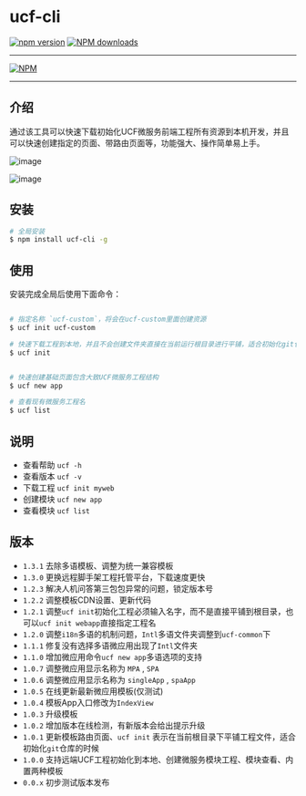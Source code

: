 # ucf-cli

[![npm version](https://img.shields.io/npm/v/ucf-cli.svg)](https://www.npmjs.com/package/ucf-cli)
[![NPM downloads](http://img.shields.io/npm/dt/ucf-cli.svg?style=flat)](https://npmjs.org/package/ucf-cli)

---

[![NPM](https://nodei.co/npm/ucf-cli.png)](https://nodei.co/npm/ucf-cli/)

---

## 介绍

通过该工具可以快速下载初始化UCF微服务前端工程所有资源到本机开发，并且可以快速创建指定的页面、带路由页面等，功能强大、操作简单易上手。

![image](http://iuap-design-cdn.oss-cn-beijing.aliyuncs.com/static/uba/gui/img/ucf-cli.gif)

![image](http://iuap-design-cdn.oss-cn-beijing.aliyuncs.com/static/uba/gui/img/ucf-cli-err.png)


## 安装


```bash
# 全局安装
$ npm install ucf-cli -g
```

## 使用

安装完成全局后使用下面命令：

```bash

# 指定名称 `ucf-custom`，将会在ucf-custom里面创建资源
$ ucf init ucf-custom

# 快速下载工程到本地，并且不会创建文件夹直接在当前运行根目录进行平铺，适合初始化git仓库使用
$ ucf init


# 快速创建基础页面包含大致UCF微服务工程结构
$ ucf new app

# 查看现有微服务工程名
$ ucf list

```

## 说明

- 查看帮助 `ucf -h`
- 查看版本 `ucf -v`
- 下载工程 `ucf init myweb`
- 创建模块 `ucf new app`
- 查看模块 `ucf list`



## 版本

- `1.3.1` 去除多语模板、调整为统一兼容模板
- `1.3.0` 更换远程脚手架工程托管平台，下载速度更快
- `1.2.3` 解决人机问答第三包包异常的问题，锁定版本号
- `1.2.2` 调整模板CDN设置、更新代码
- `1.2.1` 调整`ucf init`初始化工程必须输入名字，而不是直接平铺到根目录，也可以`ucf init webapp`直接指定工程名
- `1.2.0` 调整`i18n`多语的机制问题，`Intl`多语文件夹调整到`ucf-common`下
- `1.1.1` 修复没有选择多语微应用出现了`Intl`文件夹
- `1.1.0` 增加微应用命令`ucf new app`多语选项的支持
- `1.0.7` 调整微应用显示名称为 `MPA` , `SPA`
- `1.0.6` 调整微应用显示名称为 `singleApp` , `spaApp`
- `1.0.5` 在线更新最新微应用模板(仅测试)
- `1.0.4` 模板App入口修改为`IndexView`
- `1.0.3` 升级模板
- `1.0.2` 增加版本在线检测，有新版本会给出提示升级
- `1.0.1` 更新模板路由页面、`ucf init` 表示在当前根目录下平铺工程文件，适合初始化`git`仓库的时候
- `1.0.0` 支持远端UCF工程初始化到本地、创建微服务模块工程、模块查看、内置两种模板
- `0.0.x` 初步测试版本发布